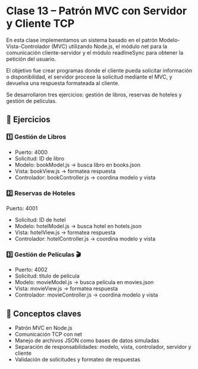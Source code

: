 # Clase 13 – Patrón MVC con Servidor y Cliente TCP

En esta clase implementamos un sistema basado en el patrón Modelo-Vista-Controlador (MVC) utilizando Node.js, el módulo net para la comunicación cliente-servidor y el módulo readlineSync para obtener la petición del usuario.

El objetivo fue crear programas donde el cliente pueda solicitar información o disponibilidad, el servidor procese la solicitud mediante el MVC, y devuelva una respuesta formateada al cliente.

Se desarrollaron tres ejercicios: gestión de libros, reservas de hoteles y gestión de películas.

## 🚀 Ejercicios

### 1️⃣ Gestión de Libros
* Puerto: 4000
* Solicitud: ID de libro
* Modelo: bookModel.js → busca libro en books.json
* Vista: bookView.js → formatea respuesta
* Controlador: bookController.js → coordina modelo y vista

### 2️⃣ Reservas de Hoteles
Puerto: 4001
* Solicitud: ID de hotel
* Modelo: hotelModel.js → busca hotel en hotels.json
* Vista: hotelView.js → formatea respuesta
* Controlador: hotelController.js → coordina modelo y vista

### 3️⃣ Gestión de Películas 🎬
* Puerto: 4002
* Solicitud: título de película
* Modelo: movieModel.js → busca película en movies.json
* Vista: movieView.js → formatea respuesta
* Controlador: movieController.js → coordina modelo y vista


## 🧠 Conceptos claves

* Patrón MVC en Node.js
* Comunicación TCP con net
* Manejo de archivos JSON como bases de datos simuladas
* Separación de responsabilidades: modelo, vista, controlador, servidor y cliente
* Validación de solicitudes y formateo de respuestas
















